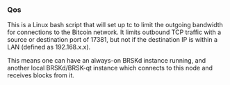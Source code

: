 ### Qos ###

This is a Linux bash script that will set up tc to limit the outgoing bandwidth for connections to the Bitcoin network. It limits outbound TCP traffic with a source or destination port of 17381, but not if the destination IP is within a LAN (defined as 192.168.x.x).

This means one can have an always-on BRSKd instance running, and another local BRSKd/BRSK-qt instance which connects to this node and receives blocks from it.
